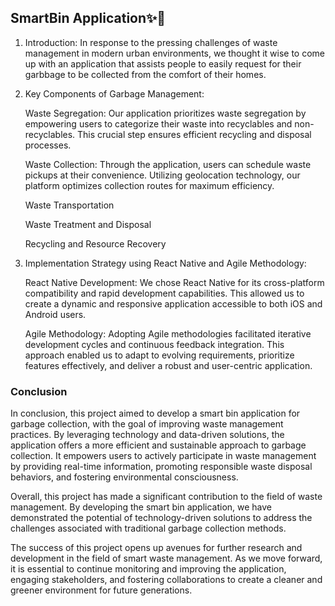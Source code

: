 ## SmartBin Application✨🌟

1. Introduction:
In response to the pressing challenges of waste management in modern urban environments, we thought it wise to come up with an application that assists people to easily request for their garbbage to be collected from the comfort of their homes. 

2. Key Components of Garbage Management:

    Waste Segregation: Our application prioritizes waste segregation by empowering users to categorize their waste into recyclables and non-recyclables. This crucial step ensures efficient recycling and disposal processes.

    Waste Collection: Through the application, users can schedule waste pickups at their convenience. Utilizing geolocation technology, our platform optimizes collection routes for maximum efficiency.

    Waste Transportation
    
    Waste Treatment and Disposal
   
    Recycling and Resource Recovery

4. Implementation Strategy using React Native and Agile Methodology:

    React Native Development: We chose React Native for its cross-platform compatibility and rapid development capabilities. This allowed us to create a dynamic and responsive application accessible to both iOS and Android users.

    Agile Methodology: Adopting Agile methodologies facilitated iterative development cycles and continuous feedback integration. This approach enabled us to adapt to evolving requirements, prioritize features effectively, and deliver a robust and user-centric application.
### Conclusion
In conclusion, this project aimed to develop a smart bin application for garbage collection, with the goal of improving waste management practices.
By leveraging technology and data-driven solutions, the application offers a more efficient and sustainable approach to garbage collection. It empowers users to actively participate in waste management by providing real-time information, promoting responsible waste disposal behaviors, and fostering environmental consciousness.

Overall, this project has made a significant contribution to the field of waste management. By developing the smart bin application, we have demonstrated the potential of technology-driven solutions to address the challenges associated with traditional garbage collection methods.

The success of this project opens up avenues for further research and development in the field of smart waste management.
As we move forward, it is essential to continue monitoring and improving the application, engaging stakeholders, and fostering collaborations to create a cleaner and greener environment for future generations.
